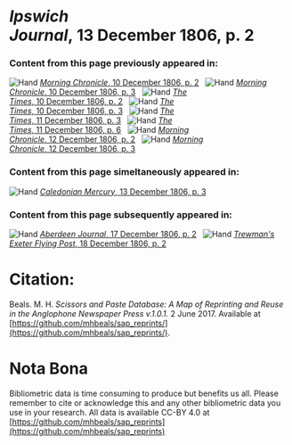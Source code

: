 # *Ipswich Journal*, 13 December 1806, p. 2  
  
### Content from this page previously appeared in:  
![Hand](http://scissorsandpaste.net/wp-content/uploads/2017/06/smallhandpointer.png) [*Morning Chronicle*, 10 December 1806, p. 2](https://mhbeals.github.io/sap_html/Morning-Chronicle/Morning-Chronicle-10-December-1806-p-2)  
![Hand](http://scissorsandpaste.net/wp-content/uploads/2017/06/smallhandpointer.png) [*Morning Chronicle*, 10 December 1806, p. 3](https://mhbeals.github.io/sap_html/Morning-Chronicle/Morning-Chronicle-10-December-1806-p-3)  
![Hand](http://scissorsandpaste.net/wp-content/uploads/2017/06/smallhandpointer.png) [*The Times*, 10 December 1806, p. 2](https://mhbeals.github.io/sap_html/The-Times/The-Times-10-December-1806-p-2)  
![Hand](http://scissorsandpaste.net/wp-content/uploads/2017/06/smallhandpointer.png) [*The Times*, 10 December 1806, p. 3](https://mhbeals.github.io/sap_html/The-Times/The-Times-10-December-1806-p-3)  
![Hand](http://scissorsandpaste.net/wp-content/uploads/2017/06/smallhandpointer.png) [*The Times*, 11 December 1806, p. 3](https://mhbeals.github.io/sap_html/The-Times/The-Times-11-December-1806-p-3)  
![Hand](http://scissorsandpaste.net/wp-content/uploads/2017/06/smallhandpointer.png) [*The Times*, 11 December 1806, p. 6](https://mhbeals.github.io/sap_html/The-Times/The-Times-11-December-1806-p-6)  
![Hand](http://scissorsandpaste.net/wp-content/uploads/2017/06/smallhandpointer.png) [*Morning Chronicle*, 12 December 1806, p. 2](https://mhbeals.github.io/sap_html/Morning-Chronicle/Morning-Chronicle-12-December-1806-p-2)  
![Hand](http://scissorsandpaste.net/wp-content/uploads/2017/06/smallhandpointer.png) [*Morning Chronicle*, 12 December 1806, p. 3](https://mhbeals.github.io/sap_html/Morning-Chronicle/Morning-Chronicle-12-December-1806-p-3)  
  
### Content from this page simeltaneously appeared in:  
![Hand](http://scissorsandpaste.net/wp-content/uploads/2017/06/smallhandpointer.png) [*Caledonian Mercury*, 13 December 1806, p. 3](https://mhbeals.github.io/sap_html/Caledonian-Mercury/Caledonian-Mercury-13-December-1806-p-3)  
  
### Content from this page subsequently appeared in:  
![Hand](http://scissorsandpaste.net/wp-content/uploads/2017/06/smallhandpointer.png) [*Aberdeen Journal*, 17 December 1806, p. 2](https://mhbeals.github.io/sap_html/Aberdeen-Journal/Aberdeen-Journal-17-December-1806-p-2)  
![Hand](http://scissorsandpaste.net/wp-content/uploads/2017/06/smallhandpointer.png) [*Trewman's Exeter Flying Post*, 18 December 1806, p. 2](https://mhbeals.github.io/sap_html/Trewman's-Exeter-Flying-Post/Trewman's-Exeter-Flying-Post-18-December-1806-p-2)  


# Citation: 

Beals. M. H. *Scissors and Paste Database: A Map of Reprinting and Reuse in the Anglophone Newspaper Press v.1.0.1.* 2 June 2017. Available at [https://github.com/mhbeals/sap_reprints/](https://github.com/mhbeals/sap_reprints/). 

# Nota Bona

Bibliometric data is time consuming to produce but benefits us all. Please remember to cite or acknowledge this and any other bibliometric data you use in your research. All data is available CC-BY 4.0 at [https://github.com/mhbeals/sap_reprints](https://github.com/mhbeals/sap_reprints)
